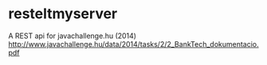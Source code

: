 resteltmyserver
===============

A REST api for javachallenge.hu (2014) http://www.javachallenge.hu/data/2014/tasks/2/2_BankTech_dokumentacio.pdf
